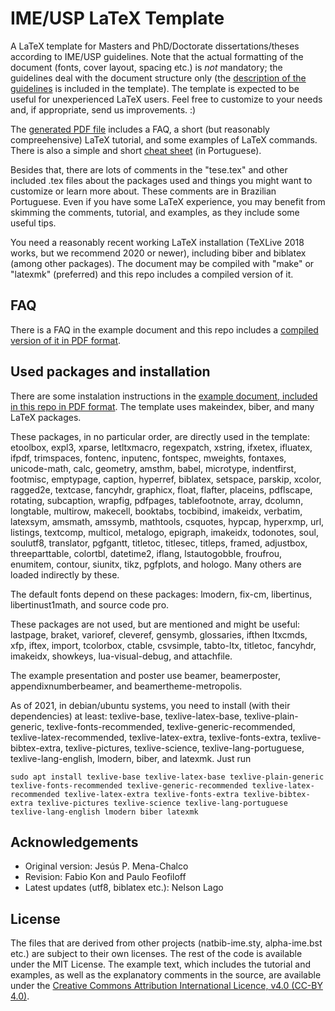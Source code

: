 # IME/USP LaTeX Template

A LaTeX template for Masters and PhD/Doctorate dissertations/theses
according to IME/USP guidelines. Note that the actual formatting of
the document (fonts, cover layout, spacing etc.) is *not* mandatory;
the guidelines deal with the document structure only (the [description
of the guidelines](https://www.ime.usp.br/dcc/pos/normas/tesesedissertacoes)
is included in the template). The template is expected to be useful
for unexperienced LaTeX users. Feel free to customize to your needs
and, if appropriate, send us improvements. :)

The [generated PDF file](https://gitlab.com/ccsl-usp/modelo-latex/raw/master/pre-compilados/tese-exemplo.pdf?inline=false)
includes a FAQ, a short (but reasonably
compreehensive) LaTeX tutorial, and some examples of LaTeX commands.
There is also a simple and short [cheat sheet](https://gitlab.com/ccsl-usp/modelo-latex/raw/master/pre-compilados/colinha.pdf?inline=false)
(in Portuguese).

Besides that, there are lots of comments in the "tese.tex"
and other included .tex files about the packages used and things
you might want to customize or learn more about. These comments are
in Brazilian Portuguese. Even if you have some LaTeX experience, you
may benefit from skimming the comments, tutorial, and examples, as
they include some useful tips.

You need a reasonably recent working LaTeX installation (TeXLive 2018
works, but we recommend 2020 or newer), including biber and biblatex
(among other packages). The document may be compiled with "make" or
"latexmk" (preferred) and this repo includes a compiled version of it.

## FAQ

There is a FAQ in the example document and this repo includes a
[compiled version of it in PDF format](https://gitlab.com/ccsl-usp/modelo-latex/raw/master/pre-compilados/tese-exemplo.pdf?inline=false).

## Used packages and installation

There are some instalation instructions in the [example document,
included in this repo in PDF format](https://gitlab.com/ccsl-usp/modelo-latex/raw/master/pre-compilados/tese-exemplo.pdf?inline=false).
The template uses makeindex, biber, and many LaTeX packages.

These packages, in no particular order, are directly used in the template:
etoolbox, expl3, xparse, letltxmacro, regexpatch, xstring, ifxetex,
ifluatex, ifpdf, trimspaces, fontenc, inputenc, fontspec, mweights,
fontaxes, unicode-math, calc, geometry, amsthm, babel, microtype,
indentfirst, footmisc, emptypage, caption, hyperref, biblatex,
setspace, parskip, xcolor, ragged2e, textcase, fancyhdr, graphicx,
float, flafter, placeins, pdflscape, rotating, subcaption, wrapfig,
pdfpages, tablefootnote, array, dcolumn, longtable, multirow, makecell,
booktabs, tocbibind, imakeidx, verbatim, latexsym, amsmath, amssymb,
mathtools, csquotes, hypcap, hyperxmp, url, listings, textcomp,
multicol, metalogo, epigraph, imakeidx, todonotes, soul, soulutf8,
translator, pgfgantt, titletoc, titlesec, titleps, framed, adjustbox,
threeparttable, colortbl, datetime2, iflang, lstautogobble, froufrou,
enumitem, contour, siunitx, tikz, pgfplots, and hologo. Many others
are loaded indirectly by these.

The default fonts depend on these packages: lmodern, fix-cm,
libertinus, libertinust1math, and source code pro.

These packages are not used, but are mentioned and might be useful:
lastpage, braket, varioref, cleveref, gensymb, glossaries, ifthen
ltxcmds, xfp, iftex, import, tcolorbox, ctable, csvsimple, tabto-ltx,
titletoc, fancyhdr, imakeidx, showkeys, lua-visual-debug, and attachfile.

The example presentation and poster use beamer, beamerposter,
appendixnumberbeamer, and beamertheme-metropolis.

As of 2021, in debian/ubuntu systems, you need to install (with
their dependencies) at least: texlive-base, texlive-latex-base,
texlive-plain-generic, texlive-fonts-recommended,
texlive-generic-recommended, texlive-latex-recommended,
texlive-latex-extra, texlive-fonts-extra, texlive-bibtex-extra,
texlive-pictures, texlive-science, texlive-lang-portuguese,
texlive-lang-english, lmodern, biber, and latexmk. Just run

`sudo apt install texlive-base texlive-latex-base texlive-plain-generic texlive-fonts-recommended texlive-generic-recommended texlive-latex-recommended texlive-latex-extra texlive-fonts-extra texlive-bibtex-extra texlive-pictures texlive-science texlive-lang-portuguese texlive-lang-english lmodern biber latexmk`

## Acknowledgements

 * Original version: Jesús P. Mena-Chalco
 * Revision: Fabio Kon and Paulo Feofiloff
 * Latest updates (utf8, biblatex etc.): Nelson Lago

## License

The files that are derived from other projects (natbib-ime.sty,
alpha-ime.bst etc.) are subject to their own licenses. The rest
of the code is available under the MIT License. The example text,
which includes the tutorial and examples, as well as the explanatory
comments in the source, are available under the [Creative Commons
Attribution International Licence, v4.0 (CC-BY 4.0)](https://creativecommons.org/licenses/by/4.0/).
